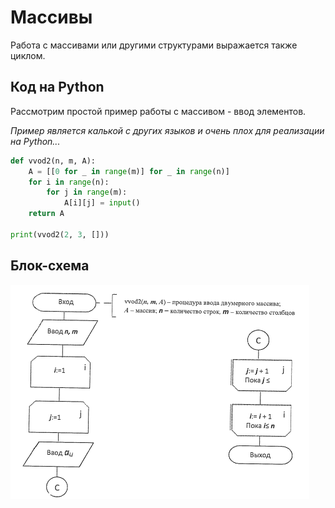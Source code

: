 # Массивы

Работа с массивами или другими структурами выражается также циклом.

## Код на Python

Рассмотрим простой пример работы с массивом - ввод элементов.

_Пример является калькой с других языков и очень плох для реализации на Python..._

```python
def vvod2(n, m, A):
    A = [[0 for _ in range(m)] for _ in range(n)]
    for i in range(n):
        for j in range(m):
            A[i][j] = input()
    return A

print(vvod2(2, 3, []))
```

## Блок-схема

![vvod2d.png](../../img/vvod2d.png)